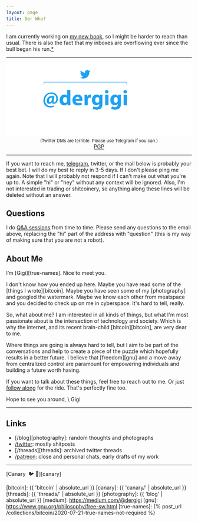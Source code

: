 ```yaml
---
layout: page
title: Der Who?
---
```


I am currently working on [my new book][patreon], so I might be harder to reach
than usual. There is also the fact that my inboxes are overflowing ever since
the bull began his run.[*][golden-bull]

[patreon]: https://www.patreon.com/dergigi
[golden-bull]: https://youtu.be/nJeddv1QbeQ

---

<div style="position: relative;">
  <img src="/assets/images/dergigi-contact.png">
  <a href="https://twitter.com/dergigi" title="twitter" style="position:
  absolute; left: 19.87%; top: 8.24%; width: 45.79%; height: 58.79%; z-index:
  2;"></a><a href="mailto:hi@dergigi.com" title="email" style="position:
  absolute; left: 9.61%; top: 8.52%; width: 9.94%; height: 58.79%; z-index:
  2;"></a><a href="mailto:hi@dergigi.com" title="email" style="position:
  absolute; left: 9.61%; top: 67.86%; width: 80.89%; height: 26.37%; z-index:
  2;"></a>
</div>

<center>
<small>(Twitter DMs are terrible. Please use Telegram if you can.)</small>
<br/>
<a href="{{ 'pgp' | absolute_url }}">PGP</a>
</center>

---

If you want to reach me, [telegram], twitter, or the mail below is probably your
best bet. I will do my best to reply in 3-5 days. If I don't please ping me
again. Note that I will probably not respond if I can't make out what you're up
to. A simple "hi" or "hey" without any context will be ignored. Also, I'm not
interested in trading or shitcoinery, so anything along these lines will be
deleted without an answer.

[telegram]: https://t.me/dergigi


## Questions

I do [Q&A sessions][patreon] from time to time. Please send any questions to the email above,
replacing the "hi" part of the address with "question" (this is my way of making
sure that you are not a robot).

## About Me

I’m [Gigi][true-names]. Nice to meet you.

I don't know how you ended up here. Maybe you have read some of the [things
I wrote][bitcoin]. Maybe you have seen some of my [photography] and googled the
watermark. Maybe we know each other from meatspace and you decided to check up on
me in cyberspace. It's hard to tell, really.

So, what about me? I am interested in all kinds of things, but what I'm most
passionate about is the intersection of technology and society. Which is why
the internet, and its recent brain-child [bitcoin][bitcoin], are very dear
to me.

Where things are going is always hard to tell, but I aim to be part of
the conversations and help to create a piece of the puzzle which hopefully
results in a better future. I believe that [freedom][gnu] and a move
away from centralized control are paramount for empowering individuals
and building a future worth having.

If you want to talk about these things, feel free to reach out to me. Or just [follow
along][twitter] for the ride. That's perfectly fine too.

Hope to see you around, \\
Gigi

---

## Links

* [/blog][photography]: random thoughts and photographs
* [/twitter][twitter]: mostly shitposts
* [/threads][threads]: archived twitter threads
* [/patreon][patreon]: close and personal chats, early drafts of my work

---

[Canary ️ 🐦 🔫][canary]

[twitter]: https://twitter.com/dergigi
[bitcoin]: {{ 'bitcoin' | absolute_url }}
[canary]: {{ 'canary/' | absolute_url }}
[threads]: {{ 'threads/' | absolute_url }}
[photography]: {{ 'blog' | absolute_url }}
[medium]: https://medium.com/@dergigi
[gnu]: https://www.gnu.org/philosophy/free-sw.html
[true-names]: {% post_url /collections/bitcoin/2020-07-21-true-names-not-required %}
